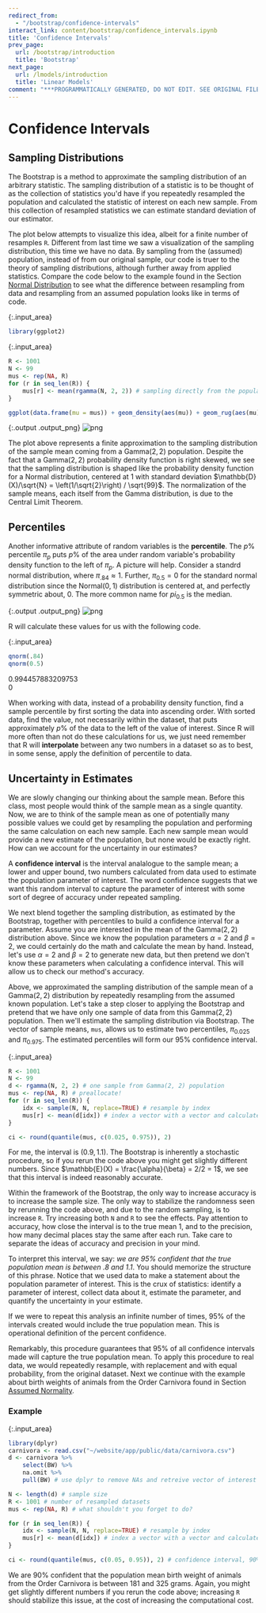 ```yaml
---
redirect_from:
  - "/bootstrap/confidence-intervals"
interact_link: content/bootstrap/confidence_intervals.ipynb
title: 'Confidence Intervals'
prev_page:
  url: /bootstrap/introduction
  title: 'Bootstrap'
next_page:
  url: /lmodels/introduction
  title: 'Linear Models'
comment: "***PROGRAMMATICALLY GENERATED, DO NOT EDIT. SEE ORIGINAL FILES IN /content***"
---
```


# Confidence Intervals

## Sampling Distributions

The Bootstrap is a method to approximate the sampling distribution of an arbitrary statistic.  The sampling distribution of a statistic is to be thought of as the collection of statistics you'd have if you repeatedly resampled the population and calculated the statistic of interest on each new sample.  From this collection of resampled statistics we can estimate standard deviation of our estimator.

The plot below attempts to visualize this idea, albeit for a finite number of resamples `R`.  Different from last time we saw a visualization of the sampling distribution, this time we have no data.  By sampling from the (assumed) population, instead of from our original sample, our code is truer to the theory of sampling distributions, although further away from applied statistics.  Compare the code below to the example found in the Section [Normal Distribution](/normal/means#assumed-normality) to see what the difference between resampling from data and resampling from an assumed population looks like in terms of code.



{:.input_area}
```R
library(ggplot2)
```




{:.input_area}
```R
R <- 1001
N <- 99
mus <- rep(NA, R)
for (r in seq_len(R)) {
    mus[r] <- mean(rgamma(N, 2, 2)) # sampling directly from the population, Gamma(2, 2)
}

ggplot(data.frame(mu = mus)) + geom_density(aes(mu)) + geom_rug(aes(mu))
```





{:.output .output_png}
![png](../images/bootstrap/confidence_intervals_2_1.png)



The plot above represents a finite approximation to the sampling distribution of the sample mean coming from a $\text{Gamma}(2, 2)$ population. Despite the fact that a $\text{Gamma}(2, 2)$ probability density function is right skewed, we see that the sampling distribution is shaped like the probability density function for a Normal distribution, centered at $1$ with standard deviation $\mathbb{D}(X)/\sqrt{N} = \left(1/\sqrt{2}\right) / \sqrt{99}$.  The normalization of the sample means, each itself from the Gamma distribution, is due to the Central Limit Theorem.

## Percentiles

Another informative attribute of random variables is the **percentile**.  The $p$% percentile $\pi_p$ puts $p$% of the area under random variable's probability density function to the left of $\pi_p$.  A picture will help.  Consider a standrd normal distribution, where $\pi_{.84} \approx 1$.  Further, $\pi_{0.5} = 0$ for the standard normal distribution since the $\text{Normal}(0, 1)$ distribution is centered at, and perfectly symmetric about, $0$.  The more common name for $pi_{0.5}$ is the median.







{:.output .output_png}
![png](../images/bootstrap/confidence_intervals_6_1.png)



R will calculate these values for us with the following code.



{:.input_area}
```R
qnorm(.84)
qnorm(0.5)
```



<div markdown="0" class="output output_html">
0.994457883209753
</div>



<div markdown="0" class="output output_html">
0
</div>


When working with data, instead of a probability density function, find a sample percentile  by first sorting the data into ascending order.  With sorted data, find the value, not necessarily within the dataset, that puts approximately $p$% of the data to the left of the value of interest.  Since R will more often than not do these calculations for us, we just need remember that R will **interpolate** between any two numbers in a dataset so as to best, in some sense, apply the definition of percentile to data.

## Uncertainty in Estimates

We are slowly changing our thinking about the sample mean.  Before this class, most people would think of the sample mean as a single quantity.  Now, we are to think of the sample mean as one of potentially many possible values we could get by resampling the population and performing the same calculation on each new sample.  Each new sample mean would provide a new estimate of the population, but none would be exactly right.  How can we account for the uncertainty in our estimates?

A **confidence interval** is the interval analalogue to the sample mean; a lower and upper bound, two numbers calculated from data used to estimate the population parameter of interest.  The word confidence suggests that we want this random interval to capture the parameter of interest with some sort of degree of accuracy under repeated sampling.

We next blend together the sampling distribution, as estimated by the Bootstrap, together with percentiles to build a confidence interval for a parameter.  Assume you are interested in the mean of the $\text{Gamma}(2, 2)$ distribution above.  Since we know the population parameters $\alpha = 2$ and $\beta = 2$, we could certainly do the math and calculate the mean by hand.  Instead, let's use $\alpha = 2$ and $\beta = 2$ to generate new data, but then pretend we don't know these parameters when calculating a confidence interval.  This will allow us to check our method's accuracy.

Above, we approximated the sampling distribution of the sample mean of a $\text{Gamma}(2, 2)$ distribution by repeatedly resampling from the assumed known population.  Let's take a step closer to applying the Bootstrap and pretend that we have only one sample of data from this $\text{Gamma}(2, 2)$ population.  Then we'll estimate the sampling distribution via Bootstrap. The vector of sample means, `mus`, allows us to estimate two percentiles, $\pi_{0.025}$ and $\pi_{0.975}$.  The estimated percentiles will form our $95$\% confidence interval.



{:.input_area}
```R
R <- 1001
N <- 99
d <- rgamma(N, 2, 2) # one sample from Gamma(2, 2) population
mus <- rep(NA, R) # preallocate!
for (r in seq_len(R)) {
    idx <- sample(N, N, replace=TRUE) # resample by index
    mus[r] <- mean(d[idx]) # index a vector with a vector and calculate mean
}

ci <- round(quantile(mus, c(0.025, 0.975)), 2)
```


For me, the interval is $(0.9, 1.1)$. The Bootstrap is inherently a stochastic procedure, so if you rerun the code above you might get slightly different numbers.  Since $\mathbb{E}(X) = \frac{\alpha}{\beta} = 2/2 = 1$, we see that this interval is indeed reasonably accurate.    

Within the framework of the Bootstrap, the only way to increase accuracy is to increase the sample size.  The only way to stabilize the randomness seen by rerunning the code above, and due to the random sampling, is to increase `R`.  Try increasing both `N` and `R` to see the effects.  Pay attention to accuracy, how close the interval is to the true mean $1$, and to the precision, how many decimal places stay the same after each run.  Take care to separate the ideas of accuracy and precision in your mind.

To interpret this interval, we say: *we are $95$% confident that the true population mean is between $.8$ and $1.1$*.  You should memorize the structure of this phrase.  Notice that we used data to make a statement about the population parameter of interest.  This is the crux of statistics: identify a parameter of interest, collect data about it, estimate the parameter, and quantify the uncertainty in your estimate.

If we were to repeat this analysis an infinite number of times, $95$% of the intervals created would include the true population mean.  This is operational definition of the percent confidence.

Remarkably, this procedure guarantees that $95$% of all confidence intervals made will capture the true population mean.  To apply this procedure to real data, we would repeatedly resample, with replacement and with equal probability, from the original dataset.  Next we continue with the example about birth weights of animals from the Order Carnivora found in Section [Assumed Normality](/normal/means#assumed-normality).

### Example



{:.input_area}
```R
library(dplyr)
carnivora <- read.csv("~/website/app/public/data/carnivora.csv")
d <- carnivora %>%
    select(BW) %>%
    na.omit %>%
    pull(BW) # use dplyr to remove NAs and retreive vector of interest

N <- length(d) # sample size
R <- 1001 # number of resampled datasets
mus <- rep(NA, R) # what shouldn't you forget to do?

for (r in seq_len(R)) {
    idx <- sample(N, N, replace=TRUE) # resample by index
    mus[r] <- mean(d[idx]) # index a vector with a vector and calculate mean
}

ci <- round(quantile(mus, c(0.05, 0.95)), 2) # confidence interval, 90%
```


We are $90$% confident that the population mean birth weight of animals from the Order Carnivora is between $181$ and $325$ grams.  Again, you might get slightly different numbers if you rerun the code above; increasing `R` should stabilize this issue, at the cost of increasing the computational cost.
